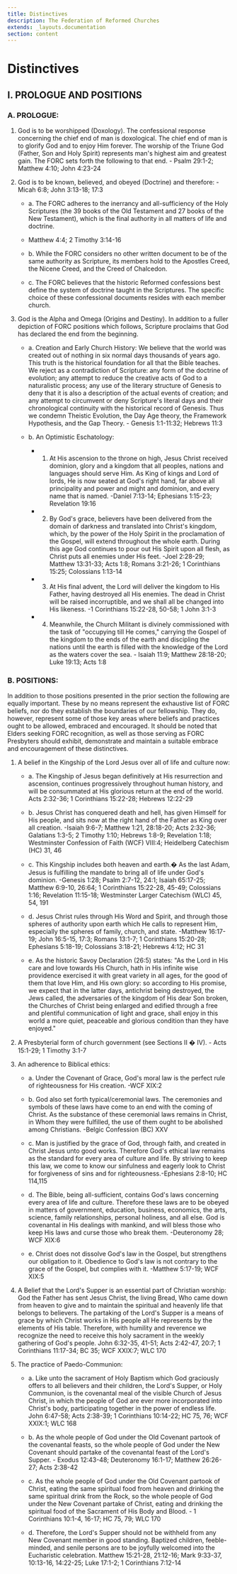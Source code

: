 ```yaml
---
title: Distinctives
description: The Federation of Reformed Churches
extends: _layouts.documentation
section: content
---
```

# Distinctives

## I. PROLOGUE AND POSITIONS

### A.    PROLOGUE:

1. God is to be worshipped (Doxology). The confessional response concerning the chief end of man is doxological. The chief end of man is to glorify God and to enjoy Him forever. The worship of the Triune God (Father, Son and Holy Spirit) represents man's highest aim and greatest gain. The FORC sets forth the following to that end. - Psalm 29:1-2; Matthew 4:10; John 4:23-24

2. God is to be known, believed, and obeyed (Doctrine) and therefore: - Micah 6:8; John 3:13-18; 17:3

    - a. The FORC adheres to the inerrancy and all-sufficiency of the Holy Scriptures (the 39 books of the Old Testament and 27 books of the New Testament), which is the final authority in all matters of life and doctrine. <br>
     - Matthew 4:4; 2 Timothy 3:14-16

 

    - b. While the FORC considers no other written document to be of the same authority as Scripture, its members hold to the Apostles Creed, the Nicene Creed, and the Creed of Chalcedon.

    - c. The FORC believes that the historic Reformed confessions best define the system of doctrine taught in the Scriptures. The specific choice of these confessional documents resides with each member church.

3. God is the Alpha and Omega (Origins and Destiny). In addition to a fuller depiction of FORC positions which follows, Scripture proclaims that God has declared the end from the beginning.

 
    - a. Creation and Early Church History: We believe that the world was created out of nothing in six normal days thousands of years ago. This truth is the historical foundation for all that the Bible teaches. We reject as a contradiction of Scripture: any form of the doctrine of evolution; any attempt to reduce the creative acts of God to a naturalistic process; any use of the literary structure of Genesis to deny that it is also a description of the actual events of creation; and any attempt to circumvent or deny Scripture's literal days and their chronological continuity with the historical record of Genesis. Thus we condemn Theistic Evolution, the Day Age theory, the Framework Hypothesis, and the Gap Theory. - Genesis 1:1-11:32; Hebrews 11:3


    - b. An Optimistic Eschatology:

        - 1. At His ascension to the throne on high, Jesus Christ received dominion, glory and a kingdom that all peoples, nations and languages should serve Him. As King of kings and Lord of lords, He is now seated at God's right hand, far above all principality and power and might and dominion, and every name that is named. -Daniel 7:13-14; Ephesians 1:15-23; Revelation 19:16

        - 2. By God's grace, believers have been delivered from the domain of darkness and translated into Christ's kingdom, which, by the power of the Holy Spirit in the proclamation of the Gospel, will extend throughout the whole earth. During this age God continues to pour out His Spirit upon all flesh, as Christ puts all enemies under His feet. -Joel 2:28-29; Matthew 13:31-33; Acts 1:8; Romans 3:21-26; 1 Corinthians 15:25; Colossians 1:13-14

        - 3. At His final advent, the Lord will deliver the kingdom to His Father, having destroyed all His enemies. The dead in Christ will be raised incorruptible, and we shall all be changed into His likeness. -1 Corinthians 15:22-28, 50-58; 1 John 3:1-3

 
        - 4. Meanwhile, the Church Militant is divinely commissioned with the task of "occupying till He comes," carrying the Gospel of the kingdom to the ends of the earth and discipling the nations until the earth is filled with the knowledge of the Lord as the waters cover the sea. - Isaiah 11:9; Matthew 28:18-20; Luke 19:13; Acts 1:8

### B. POSITIONS:

In addition to those positions presented in the prior section the following are equally important. These by no means represent the exhaustive list of FORC beliefs, nor do they establish the boundaries of our fellowship. They do, however, represent some of those key areas where beliefs and practices ought to be allowed, embraced and encouraged. It should be noted that Elders seeking FORC recognition, as well as those serving as FORC Presbyters should exhibit, demonstrate and maintain a suitable embrace and encouragement of these distinctives.

1. A belief in the Kingship of the Lord Jesus over all of life and culture now:

    - a. The Kingship of Jesus began definitively at His resurrection and ascension, continues progressively throughout human history, and will be consummated at His glorious return at the end of the world. Acts 2:32-36; 1 Corinthians 15:22-28; Hebrews 12:22-29

    - b. Jesus Christ has conquered death and hell, has given Himself for His people, and sits now at the right hand of the Father as King over all creation. -Isaiah 9:6-7; Matthew 1:21, 28:18-20; Acts 2:32-36; Galatians 1:3-5; 2 Timothy 1:10; Hebrews 1:8-9; Revelation 1:18; Westminster Confession of Faith (WCF) VIII:4; Heidelberg Catechism (HC) 31, 46

    - c. This Kingship includes both heaven and earth.� As the last Adam, Jesus is fulfilling the mandate to bring all of life under God's dominion. -Genesis 1:28; Psalm 2:7-12, 24:1; Isaiah 65:17-25; Matthew 6:9-10, 26:64; 1 Corinthians 15:22-28, 45-49; Colossians 1:16; Revelation 11:15-18; Westminster Larger Catechism (WLC) 45, 54, 191

    - d. Jesus Christ rules through His Word and Spirit, and through those spheres of authority upon earth which He calls to represent Him, especially the spheres of family, church, and state. -Matthew 16:17-19; John 16:5-15, 17:3; Romans 13:1-7; 1 Corinthians 15:20-28; Ephesians 5:18-19; Colossians 3:18-21; Hebrews 4:12; HC 31

    - e. As the historic Savoy Declaration (26:5) states: "As the Lord in His care and love towards His Church, hath in His infinite wise providence exercised it with great variety in all ages, for the good of them that love Him, and His own glory: so according to His promise, we expect that in the latter days, antichrist being destroyed, the Jews called, the adversaries of the kingdom of His dear Son broken, the Churches of Christ being enlarged and edified through a free and plentiful communication of light and grace, shall enjoy in this world a more quiet, peaceable and glorious condition than they have enjoyed."

2. A Presbyterial form of church government (see Sections II � IV). - Acts 15:1-29; 1 Timothy 3:1-7

3. An adherence to Biblical ethics:

    - a. Under the Covenant of Grace, God's moral law is the perfect rule of righteousness for His creation. -WCF XIX:2

    - b. God also set forth typical/ceremonial laws. The ceremonies and symbols of these laws have come to an end with the coming of Christ. As the substance of these ceremonial laws remains in Christ, in Whom they were fulfilled, the use of them ought to be abolished among Christians. -Belgic Confession (BC) XXV

    - c. Man is justified by the grace of God, through faith, and created in Christ Jesus unto good works. Therefore God's ethical law remains as the standard for every area of culture and life. By striving to keep this law, we come to know our sinfulness and eagerly look to Christ for forgiveness of sins and for righteousness.-Ephesians 2:8-10; HC 114,115

    - d. The Bible, being all-sufficient, contains God's laws concerning every area of life and culture. Therefore these laws are to be obeyed in matters of government, education, business, economics, the arts, science, family relationships, personal holiness, and all else. God is covenantal in His dealings with mankind, and will bless those who keep His laws and curse those who break them. -Deuteronomy 28; WCF XIX:6

    - e. Christ does not dissolve God's law in the Gospel, but strengthens our obligation to it. Obedience to God's law is not contrary to the grace of the Gospel, but complies with it. -Matthew 5:17-19; WCF XIX:5

4. A Belief that the Lord's Supper is an essential part of Christian worship: God the Father has sent Jesus Christ, the living Bread, Who came down from heaven to give and to maintain the spiritual and heavenly life that belongs to believers. The partaking of the Lord's Supper is a means of grace by which Christ works in His people all He represents by the elements of His table. Therefore, with humility and reverence we recognize the need to receive this holy sacrament in the weekly gathering of God's people. John 6:32-35, 41-51; Acts 2:42-47, 20:7; 1 Corinthians 11:17-34; BC 35; WCF XXIX:7; WLC 170

5. The practice of Paedo-Communion:

    - <p class="ml-8">a. Like unto the sacrament of Holy Baptism which God graciously offers to all believers and their children, the Lord's Supper, or Holy Communion, is the covenantal meal of the visible Church of Jesus Christ, in which the people of God are ever more incorporated into Christ's body, participating together in the power of endless life. John 6:47-58; Acts 2:38-39; 1 Corinthians 10:14-22; HC 75, 76; WCF XXIX:1; WLC 168</p>

    - <p class="ml-8">b. As the whole people of God under the Old Covenant partook of the covenantal feasts, so the whole people of God under the New Covenant should partake of the covenantal feast of the Lord's Supper. - Exodus 12:43-48; Deuteronomy 16:1-17; Matthew 26:26-27; Acts 2:38-42</p>

    - c. As the whole people of God under the Old Covenant partook of Christ, eating the same spiritual food from heaven and drinking the same spiritual drink from the Rock, so the whole people of God under the New Covenant partake of Christ, eating and drinking the spiritual food of the Sacrament of His Body and Blood. - 1 Corinthians 10:1-4, 16-17; HC 75, 79; WLC 170

    - d. Therefore, the Lord's Supper should not be withheld from any New Covenant member in good standing. Baptized children, feeble-minded, and senile persons are to be joyfully welcomed into the Eucharistic celebration. Matthew 15:21-28, 21:12-16; Mark 9:33-37, 10:13-16, 14:22-25; Luke 17:1-2; 1 Corinthians 7:12-14
